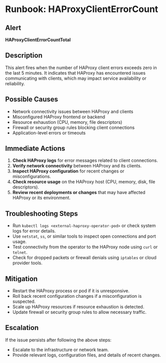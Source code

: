 # Runbook: HAProxyClientErrorCount

## Alert
**HAProxyClientErrorCountTotal**

## Description
This alert fires when the number of HAProxy client errors exceeds zero in the last 5 minutes. It indicates that HAProxy has encountered issues communicating with clients, which may impact service availability or reliability.

## Possible Causes
- Network connectivity issues between HAProxy and clients
- Misconfigured HAProxy frontend or backend
- Resource exhaustion (CPU, memory, file descriptors)
- Firewall or security group rules blocking client connections
- Application-level errors or timeouts

## Immediate Actions
1. **Check HAProxy logs** for error messages related to client connections.
2. **Verify network connectivity** between HAProxy and its clients.
3. **Inspect HAProxy configuration** for recent changes or misconfigurations.
4. **Check resource usage** on the HAProxy host (CPU, memory, disk, file descriptors).
5. **Review recent deployments or changes** that may have affected HAProxy or its environment.

## Troubleshooting Steps
- Run `kubectl logs <external-haproxy-operator-pod>` or check system logs for error details.
- Use `netstat`, `ss`, or similar tools to inspect open connections and port usage.
- Test connectivity from the operator to the HAProxy node using `curl` or `telnet`.
- Check for dropped packets or firewall denials using `iptables` or cloud provider tools.

## Mitigation
- Restart the HAProxy process or pod if it is unresponsive.
- Roll back recent configuration changes if a misconfiguration is suspected.
- Scale up HAProxy resources if resource exhaustion is detected.
- Update firewall or security group rules to allow necessary traffic.

## Escalation
If the issue persists after following the above steps:
- Escalate to the infrastructure or network team.
- Provide relevant logs, configuration files, and details of recent changes.
